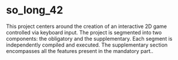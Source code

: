 # so_long_42
This project centers around the creation of an interactive 2D game controlled via keyboard input. The project is segmented into two components: the obligatory and the supplementary. Each segment is independently compiled and executed. The supplementary section encompasses all the features present in the mandatory part..
